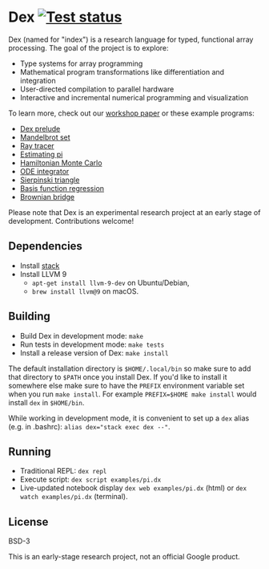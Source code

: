# Dex [![Test status](https://github.com/google-research/dex-lang/workflows/Tests/badge.svg)](https://github.com/google-research/dex-lang/actions?query=workflow%3ATests)
Dex (named for "index") is a research language for typed, functional array
processing. The goal of the project is to explore:

  * Type systems for array programming
  * Mathematical program transformations like differentiation and integration
  * User-directed compilation to parallel hardware
  * Interactive and incremental numerical programming and visualization

To learn more, check out our
[workshop paper](https://openreview.net/pdf?id=rJxd7vsWPS)
or these example programs:

  * [Dex prelude](https://google-research.github.io/dex-lang/prelude.html)
  * [Mandelbrot set](https://google-research.github.io/dex-lang/mandelbrot.html)
  * [Ray tracer](https://google-research.github.io/dex-lang/raytrace.html)
  * [Estimating pi](https://google-research.github.io/dex-lang/pi.html)
  * [Hamiltonian Monte Carlo](https://google-research.github.io/dex-lang/mcmc.html)
  * [ODE integrator](https://google-research.github.io/dex-lang/ode-integrator.html)
  * [Sierpinski triangle](https://google-research.github.io/dex-lang/sierpinski.html)
  * [Basis function regression](https://google-research.github.io/dex-lang/regression.html)
  * [Brownian bridge](https://google-research.github.io/dex-lang/brownian_motion.html)

Please note that Dex is an experimental research project at an early stage of
development. Contributions welcome!

## Dependencies

  * Install [stack](https://www.haskellstack.org)
  * Install LLVM 9
    * `apt-get install llvm-9-dev` on Ubuntu/Debian,
    * `brew install llvm@9` on macOS.

## Building

 * Build Dex in development mode: `make`
 * Run tests in development mode: `make tests`
 * Install a release version of Dex: `make install`

The default installation directory is `$HOME/.local/bin` so make sure to add that
directory to `$PATH` once you install Dex. If you'd like to install it somewhere else
make sure to have the `PREFIX` environment variable set when you run `make install`.
For example `PREFIX=$HOME make install` would install `dex` in `$HOME/bin`.

While working in development mode, it is convenient to set up a `dex` alias
(e.g. in .bashrc): `alias dex="stack exec dex --"`.

## Running

  * Traditional REPL: `dex repl`
  * Execute script: `dex script examples/pi.dx`
  * Live-updated notebook display `dex web examples/pi.dx` (html) or `dex watch
    examples/pi.dx` (terminal).

## License

BSD-3

This is an early-stage research project, not an official Google product.
